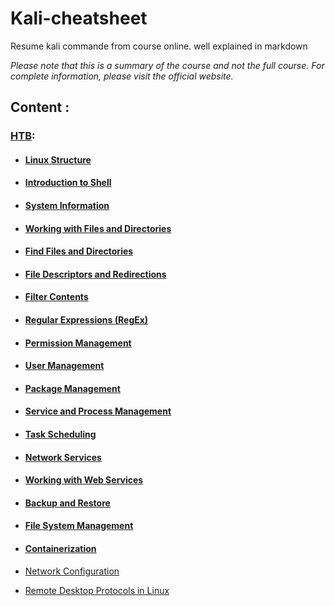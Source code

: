 # Kali-cheatsheet
Resume kali commande from course online. well explained in markdown



*Please note that this is a summary of the course and not the full course. For complete information, please visit the official website.*

## Content : 

### [HTB](https://academy.hackthebox.com):

- #### [Linux Structure](https://github.com/DixLan/kali-cheatsheet/blob/master/HTB/Linux%20Fundamental/Linux-Structure.md)

- #### [Introduction to Shell](https://github.com/DixLan/kali-cheatsheet/blob/master/HTB/Linux%20Fundamental/Introduction-to-Shell.md)

- #### [System Information](https://github.com/DixLan/kali-cheatsheet/blob/master/HTB/Linux%20Fundamental/System-Information.md)

- #### [Working with Files and Directories](https://github.com/DixLan/kali-cheatsheet/blob/master/HTB/Linux%20Fundamental/Working-with-Files-and-Directories.md)

- #### [Find Files and Directories](https://github.com/DixLan/kali-cheatsheet/blob/master/HTB/Linux%20Fundamental/Find-Files-and-Directories.md)

- #### [File Descriptors and Redirections](https://github.com/DixLan/kali-cheatsheet/blob/master/HTB/Linux%20Fundamental/File-Descriptors-and-Redirections.md)

- #### [Filter Contents](https://github.com/DixLan/kali-cheatsheet/blob/master/HTB/Linux%20Fundamental/Filter-Contents.md)

- #### [Regular Expressions (RegEx)](https://github.com/DixLan/kali-cheatsheet/blob/master/HTB/Linux%20Fundamental/Regular%20Expressions%20(RegEx).md)

- #### [Permission Management](https://github.com/DixLan/kali-cheatsheet/blob/master/HTB/Linux%20Fundamental/Permission%20Management.md)

- #### [User Management](https://github.com/DixLan/kali-cheatsheet/blob/master/HTB/Linux%20Fundamental/User%20Managment.md)

- #### [Package Management](https://github.com/DixLan/kali-cheatsheet/blob/master/HTB/Linux%20Fundamental/Package%20Management.md)

- #### [Service and Process Management](https://github.com/DixLan/kali-cheatsheet/blob/master/HTB/Linux%20Fundamental/Service%20and%20Process%20Management.md)

- ####  [Task Scheduling](https://github.com/DixLan/kali-cheatsheet/blob/master/HTB/Linux%20Fundamental/Task%20Scheduling.md)

- #### [Network Services](https://github.com/DixLan/kali-cheatsheet/blob/master/HTB/Linux%20Fundamental/Network%20Services.md)

- #### [Working with Web Services](https://github.com/DixLan/kali-cheatsheet/blob/master/HTB/Linux%20Fundamental/Working%20with%20Web%20Services.md)

- #### [Backup and Restore](https://github.com/DixLan/kali-cheatsheet/tree/master/HTB/Linux%20Fundamental/Backup-and-Restore.md)

- #### [File System Management](https://github.com/DixLan/kali-cheatsheet/tree/master/HTB/Linux%20Fundamental/File-System-Management.md)

- #### [Containerization](https://github.com/DixLan/kali-cheatsheet/tree/master/HTB/Linux%20Fundamental/Containerization.md)

- [Network Configuration](https://github.com/DixLan/kali-cheatsheet/tree/master/HTB/Linux%20Fundamental/Network-Configuration.md)

- [Remote Desktop Protocols in Linux](https://github.com/DixLan/kali-cheatsheet/tree/master/HTB/Linux%20Fundamental/Remote-Desktop-Protocols-in-Linux.md)
